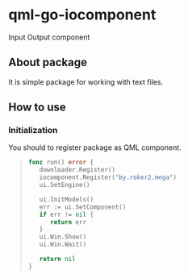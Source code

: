 # qml-go-iocomponent

Input Output component 

## About package

It is simple package for working with text files.

## How to use

### Initialization

You should to register package as QML component.

> ```go
> func run() error {
>    downloader.Register()
>    iocomponent.Register("by.roker2.mega")
>    ui.SetEngine()
> 
>    ui.InitModels()
>    err := ui.SetComponent()
>    if err != nil {
>       return err
>    }
>    ui.Win.Show()
>    ui.Win.Wait()
> 
>    return nil
> }
> ```